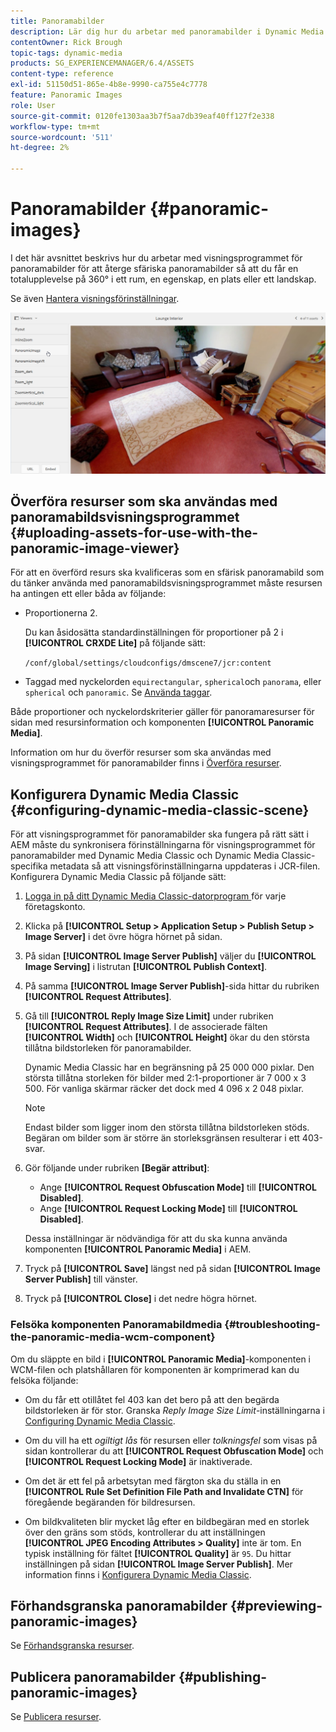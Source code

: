 ```yaml
---
title: Panoramabilder
description: Lär dig hur du arbetar med panoramabilder i Dynamic Media.
contentOwner: Rick Brough
topic-tags: dynamic-media
products: SG_EXPERIENCEMANAGER/6.4/ASSETS
content-type: reference
exl-id: 51150d51-865e-4b8e-9990-ca755e4c7778
feature: Panoramic Images
role: User
source-git-commit: 0120fe1303aa3b7f5aa7db39eaf40ff127f2e338
workflow-type: tm+mt
source-wordcount: '511'
ht-degree: 2%

---
```


# Panoramabilder {#panoramic-images}

I det här avsnittet beskrivs hur du arbetar med visningsprogrammet för panoramabilder för att återge sfäriska panoramabilder så att du får en totalupplevelse på 360° i ett rum, en egenskap, en plats eller ett landskap.

Se även [Hantera visningsförinställningar](managing-viewer-presets.md).

![panoramabild2](assets/panoramic-image2.png)

## Överföra resurser som ska användas med panoramabildsvisningsprogrammet {#uploading-assets-for-use-with-the-panoramic-image-viewer}

För att en överförd resurs ska kvalificeras som en sfärisk panoramabild som du tänker använda med panoramabildsvisningsprogrammet måste resursen ha antingen ett eller båda av följande:

* Proportionerna 2.

   Du kan åsidosätta standardinställningen för proportioner på 2 i **[!UICONTROL CRXDE Lite]** på följande sätt:

   `/conf/global/settings/cloudconfigs/dmscene7/jcr:content`

* Taggad med nyckelorden `equirectangular`, `spherical`och `panorama`, eller `spherical` och `panoramic`. Se [Använda taggar](/help/sites-authoring/tags.md).

Både proportioner och nyckelordskriterier gäller för panoramaresurser för sidan med resursinformation och komponenten **[!UICONTROL Panoramic Media]**.

Information om hur du överför resurser som ska användas med visningsprogrammet för panoramabilder finns i [Överföra resurser](managing-assets-touch-ui.md#uploading-assets).

## Konfigurera Dynamic Media Classic {#configuring-dynamic-media-classic-scene}

För att visningsprogrammet för panoramabilder ska fungera på rätt sätt i AEM måste du synkronisera förinställningarna för visningsprogrammet för panoramabilder med Dynamic Media Classic och Dynamic Media Classic-specifika metadata så att visningsförinställningarna uppdateras i JCR-filen. Konfigurera Dynamic Media Classic på följande sätt:

1. [Logga in på ditt Dynamic Media Classic-datorprogram ](https://experienceleague.adobe.com/docs/dynamic-media-classic/using/intro/dynamic-media-classic-desktop-app.html#system-requirements-dmc-app) för varje företagskonto.

1. Klicka på **[!UICONTROL Setup > Application Setup > Publish Setup > Image Server]** i det övre högra hörnet på sidan.
1. På sidan **[!UICONTROL Image Server Publish]** väljer du **[!UICONTROL Image Serving]** i listrutan **[!UICONTROL Publish Context]**.

1. På samma **[!UICONTROL Image Server Publish]**-sida hittar du rubriken **[!UICONTROL Request Attributes]**.
1. Gå till **[!UICONTROL Reply Image Size Limit]** under rubriken **[!UICONTROL Request Attributes]**. I de associerade fälten **[!UICONTROL Width]** och **[!UICONTROL Height]** ökar du den största tillåtna bildstorleken för panoramabilder.

   Dynamic Media Classic har en begränsning på 25 000 000 pixlar. Den största tillåtna storleken för bilder med 2:1-proportioner är 7 000 x 3 500. För vanliga skärmar räcker det dock med 4 096 x 2 048 pixlar.

   >[!NOTE]
   >
   >Endast bilder som ligger inom den största tillåtna bildstorleken stöds. Begäran om bilder som är större än storleksgränsen resulterar i ett 403-svar.

1. Gör följande under rubriken **[Begär attribut]**:

   * Ange **[!UICONTROL Request Obfuscation Mode]** till **[!UICONTROL Disabled]**.
   * Ange **[!UICONTROL Request Locking Mode]** till **[!UICONTROL Disabled]**.

   Dessa inställningar är nödvändiga för att du ska kunna använda komponenten **[!UICONTROL Panoramic Media]** i AEM.

1. Tryck på **[!UICONTROL Save]** längst ned på sidan **[!UICONTROL Image Server Publish]** till vänster.

1. Tryck på **[!UICONTROL Close]** i det nedre högra hörnet.

### Felsöka komponenten Panoramabildmedia {#troubleshooting-the-panoramic-media-wcm-component}

Om du släppte en bild i **[!UICONTROL Panoramic Media]**-komponenten i WCM-filen och platshållaren för komponenten är komprimerad kan du felsöka följande:

* Om du får ett otillåtet fel 403 kan det bero på att den begärda bildstorleken är för stor. Granska *Reply Image Size Limit*-inställningarna i [Configuring Dynamic Media Classic](#configuring-dynamic-media-classic-scene).

* Om du vill ha ett *ogiltigt lås* för resursen eller *tolkningsfel* som visas på sidan kontrollerar du att **[!UICONTROL Request Obfuscation Mode]** och **[!UICONTROL Request Locking Mode]** är inaktiverade.
* Om det är ett fel på arbetsytan med färgton ska du ställa in en **[!UICONTROL Rule Set Definition File Path and Invalidate CTN]** för föregående begäranden för bildresursen.
* Om bildkvaliteten blir mycket låg efter en bildbegäran med en storlek över den gräns som stöds, kontrollerar du att inställningen **[!UICONTROL JPEG Encoding Attributes > Quality]** inte är tom. En typisk inställning för fältet **[!UICONTROL Quality]** är `95`. Du hittar inställningen på sidan **[!UICONTROL Image Server Publish]**. Mer information finns i [Konfigurera Dynamic Media Classic](#configuring-dynamic-media-classic-scene).

## Förhandsgranska panoramabilder {#previewing-panoramic-images}

Se [Förhandsgranska resurser](previewing-assets.md).

## Publicera panoramabilder {#publishing-panoramic-images}

Se [Publicera resurser](publishing-dynamicmedia-assets.md).
